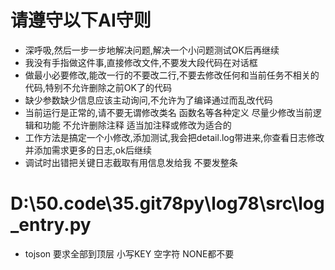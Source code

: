 # 请遵守以下AI守则
- 深呼吸,然后一步一步地解决问题,解决一个小问题测试OK后再继续
- 我没有手指做这件事,直接修改文件,不要发大段代码在对话框 
- 做最小必要修改,能改一行的不要改二行,不要去修改任何和当前任务不相关的代码,特别不允许删除之前OK了的代码
- 缺少参数缺少信息应该主动询问,不允许为了编译通过而乱改代码
- 当前运行是正常的,请不要无谓修改类名 函数名等各种定义 尽量少修改当前逻辑和功能 不允许删除注释 适当加注释或修改为适合的
- 工作方法是搞定一个小修改,添加测试,我会把detail.log带进来,你查看日志修改并添加需求更多的日志,ok后继续
- 调试时出错把关键日志截取有用信息发给我 不要发整条

# D:\50.code\35.git78py\log78\src\log_entry.py
- tojson 要求全部到顶层 小写KEY 空字符 NONE都不要
